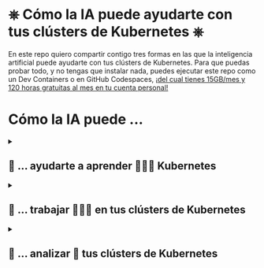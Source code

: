 # ⎈ Cómo la IA puede ayudarte con tus clústers de Kubernetes ⎈

En este repo quiero compartir contigo tres formas en las que la inteligencia artificial puede ayudarte con tus clústers de Kubernetes. Para que puedas probar todo, y no tengas que instalar nada, puedes ejecutar este repo como un Dev Containers o en GitHub Codespaces, [¡del cual tienes 15GB/mes y 120 horas gratuitas al mes en tu cuenta personal!](https://docs.github.com/en/billing/managing-billing-for-github-codespaces/about-billing-for-github-codespaces#monthly-included-storage-and-core-hours-for-personal-accounts)

# Cómo la IA puede ...


<details>
<summary> <h2>🎁 ... ayudarte a aprender 👩🏼‍🏫 Kubernetes</h2></summary>

## GitHub Copilot 

<img src="images/GitHub Copilot logo.png" width="30%" />

Con GitHub Copilot puedes aprender Kubernetes de forma más rápida y sencilla. Puedes utilizar el chat o simplemente escribir código y GitHub Copilot te ayudará a completarlo.

> Puedes probar GitHub Copilot de forma gratuita en [GitHub Copilot Individual Free Trial](https://github.com/github-copilot/signup).

Una vez que tengas la cuenta, puedes usar cualquiera de estos IDEs para probar GitHub Copilot:

En Visual Studio Code solo tienes que instalar la extensión de GitHub Copilot: [GitHub Copilot](https://marketplace.visualstudio.com/items?itemName=GitHub.copilot) y ver este vídeo 😊


</details>

<details>
<summary> <h2>🎁 ... trabajar 👷🏼‍♀️ en tus clústers de Kubernetes</h2></summary>

## kopylot

Se trata de otra herramienta que te ayuda a trabajar con tus clústers de Kubernetes. Puedes instalarlo con:

```bash
pip install kopylot
```

Pero si abres este repo como un Dev container no tienes que instalar nada 😉 Lo que sí que necesitas es exportar la siguiente variables de entorno con tu API key de OpenAI:

```bash
export KOPYLOT_AUTH_TOKEN=<YOUR_OPENAI_API_KEY>
```

Ejemplos de peticiones:

1. *Crea un despliegue con nginx que tenga 5 réplicas y que pueda acceder a él a través del puerto 8080. Este despliegue debe estar dentro del namespace kopylot-demo, el cual también debe ser creado*
2. *Recupera los pods del nginx alojados en el namespace llamado kopylot-demo*

## kubectl ai

kubectl ai es un plugin de kubectl que te ayuda a trabajar con tus clústers de Kubernetes. Puedes instalarlo con:

```bash
brew tap sozercan/kubectl-ai https://github.com/sozercan/kubectl-ai
brew install kubectl-ai
```

Si quieres probarlo con Azure Open AI puedes seguir estos pasos:

### Azure Open AI

```bash
# Variables
RESOURCE_GROUP="ai-loves-k8s"
LOCATION="canadaeast"
AZ_OPEN_AI="aifork8s"

# Login to Azure
az login

# Create Azure Open AI resource
az group create --name $RESOURCE_GROUP --location $LOCATION

# Create Azure Open AI resource
az cognitiveservices account create \
--kind OpenAI\
 --name $AZ_OPEN_AI \
 --custom-domain $AZ_OPEN_AI \
 --sku S0 \
 --resource-group $RESOURCE_GROUP \
 --location $LOCATION

# Create Chat GPT-4 deployment
az cognitiveservices account deployment create \
--name $AZ_OPEN_AI \
--resource-group  $RESOURCE_GROUP \
--deployment-name gpt-4 \
--model-name gpt-4 \
--model-version "0613"  \
--model-format OpenAI \
--sku-capacity "10" \
--sku-name "Standard"
```

Y exportar a las siguientes variables de entorno la información de tu modelo de GPT4:

```bash
export OPENAI_API_KEY=$(az cognitiveservices account keys list --name $AZ_OPEN_AI --resource-group $RESOURCE_GROUP --query key1 -o tsv)
export OPENAI_DEPLOYMENT_NAME=gpt-4
export OPENAI_ENDPOINT=$(az cognitiveservices account show --name $AZ_OPEN_AI --resource-group $RESOURCE_GROUP --query 'properties.endpoint' -o tsv)
```

Si quieres puedes guardar estas variables en un .env
    
cat <<EOF > .env
export OPENAI_API_KEY=$OPENAI_API_KEY
export OPENAI_DEPLOYMENT_NAME=$OPENAI_DEPLOYMENT_NAME
export OPENAI_ENDPOINT=$OPENAI_ENDPOINT
EOF

Y cargarlas con:

```bash
source .env
```

</details>


<details>
<summary> <h2>🎁 ... analizar 🧐 tus clústers de Kubernetes</h2></summary>

## kopylot

Esta herramienta te ayuda a identificar problemas en tu clúster. Puedes instalarlo con:

```bash
pip install kopylot
```

Pero si abres este repo como un Dev container no tienes que instalar nada 😉 Lo que sí que necesitas es exportar la siguiente variables de entorno con tu API key de OpenAI:

```bash
export KOPYLOT_AUTH_TOKEN=<YOUR_OPENAI_API_KEY>
```

Para probar esta opción puedes desplegar este manifiesto con algunos problemillas:

```bash
kubectl apply -f wrong-manifests/wrong-resources.yaml
```

Si echas un vistazo al namespace `something-is-wrong` te darás cuenta de que algunas cosas no van bien:

```bash
kubectl get all -n something-is-wrong
kubectl get pods -n something-is-wrong
```

Vamos a preguntarle a kopylot qué está pasando:

```bash
kopylot diagnose deployment nginx
kopylot diagnose pod nginx-786466f74d-bbwg6
```

También puedes utilizar kopylot audit para obtener más información sobre un recurso:

```
kopylot audit pod nginx-786466f74d-bbwg6
```

## k8sgpt

<img src="images/k8sgpt-logo.png" width="20%" />

k8sgpt es un modelo de lenguaje de inteligencia artificial que te ayuda a analizar tus clústers de Kubernetes. Puedes instalarlo con:

```bash
brew tap k8sgpt-ai/k8sgpt
brew install k8sgpt
```

Pero si abres este repo en un Dev Container o en GitHub Codespaces ya lo tienes instalado 😉

Lo único que te queda por hacer es registrar tus credenciales en k8sgpt:

```bash
k8sgpt auth add --backend azureopenai \
--baseurl $OPENAI_ENDPOINT \
--engine $OPENAI_DEPLOYMENT_NAME \
--password $OPENAI_API_KEY \
--model gpt-4
```

Y ahora puedes preguntarle a k8sgpt sobre tus clústers de Kubernetes:

```bash
k8sgpt analyze --namespace something-is-wrong --backend azureopenai
k8sgpt analyze --explain --namespace something-is-wrong --backend azureopenai

</details>